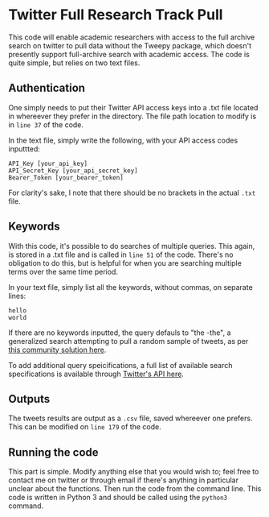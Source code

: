 # Twitter Full Research Track Pull
This code will enable academic researchers with access to the full archive search on twitter to pull data without the Tweepy package, which doesn't presently support full-archive search with academic access. The code is quite simple, but relies on two text files.

## Authentication

One simply needs to put their Twitter API access keys into a .txt file located in whereever they prefer in the directory. The file path location to modify is in ```line 37``` of the code.

In the text file, simply write the following, with your API access codes inputtted:

```
API_Key [your_api_key]
API_Secret_Key [your_api_secret_key]
Bearer_Token [your_bearer_token]
```

For clarity's sake, I note that there should be no brackets in the actual `.txt` file.

## Keywords

With this code, it's possible to do searches of multiple queries. This again, is stored in a .txt file and is called in `line 51` of the code. There's no obligation to do this, but is helpful for when you are searching multiple terms over the same time period.

In your text file, simply list all the keywords, without commas, on separate lines:

```
hello
world
```

If there are no keywords inputted, the query defauls to "the -the", a generalized search attempting to pull a random sample of tweets, as per [this community solution here](https://twittercommunity.com/t/generating-a-random-set-of-tweet-ids/150255). 

To add additional query speicifications, a full list of available search specifications is available through [Twitter's API here](https://developer.twitter.com/en/docs/twitter-api/tweets/search/api-reference/get-tweets-search-all).

## Outputs

The tweets results are output as a `.csv` file, saved whereever one prefers. This can be modified on `line 179` of the code.

## Running the code

This part is simple. Modify anything else that you would wish to; feel free to contact me on twitter or through email if there's anything in particular unclear about the functions. Then run the code from the command line. This code is written in Python 3 and should be called using the `python3` command.
